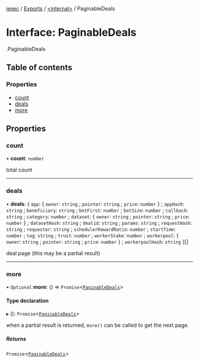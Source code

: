 [iexec](../README.md) / [Exports](../modules.md) / [<internal\>](../modules/internal_.md) / PaginableDeals

# Interface: PaginableDeals

[<internal>](../modules/internal_.md).PaginableDeals

## Table of contents

### Properties

- [count](internal_.PaginableDeals.md#count)
- [deals](internal_.PaginableDeals.md#deals)
- [more](internal_.PaginableDeals.md#more)

## Properties

### count

• **count**: `number`

total count

___

### deals

• **deals**: { `app`: { `owner`: `string` ; `pointer`: `string` ; `price`: `number`  } ; `appHash`: `string` ; `beneficiary`: `string` ; `botFirst`: `number` ; `botSize`: `number` ; `callback`: `string` ; `category`: `number` ; `dataset`: { `owner`: `string` ; `pointer`: `string` ; `price`: `number`  } ; `datasetHash`: `string` ; `dealid`: `string` ; `params`: `string` ; `requestHash`: `string` ; `requester`: `string` ; `schedulerRewardRatio`: `number` ; `startTime`: `number` ; `tag`: `string` ; `trust`: `number` ; `workerStake`: `number` ; `workerpool`: { `owner`: `string` ; `pointer`: `string` ; `price`: `number`  } ; `workerpoolHash`: `string`  }[]

deal page (this may be a partial result)

___

### more

• `Optional` **more**: () => `Promise`<[`PaginableDeals`](internal_.PaginableDeals.md)\>

#### Type declaration

▸ (): `Promise`<[`PaginableDeals`](internal_.PaginableDeals.md)\>

when a partial result is returned, `more()` can be called to get the next page.

##### Returns

`Promise`<[`PaginableDeals`](internal_.PaginableDeals.md)\>
